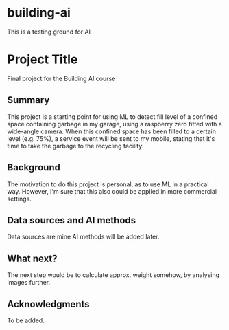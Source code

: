 # building-ai
This is a testing ground for AI


# Project Title

Final project for the Building AI course

## Summary

This project is a starting point for using ML to detect fill level of a confined space containing garbage in my garage, using a raspberry zero fitted with a wide-angle camera. When this confined space has been filled to a certain level (e.g. 75%), a service event will be sent to my mobile, stating that it's time to take the garbage to the recycling facility.


## Background

The motivation to do this project is personal, as to use ML in a practical way. However, I'm sure that this also could be applied in more commercial settings.



## Data sources and AI methods
Data sources are mine
AI methods will be added later.

## What next?

The next step would be to calculate approx. weight somehow, by analysing images further.


## Acknowledgments

To be added.
